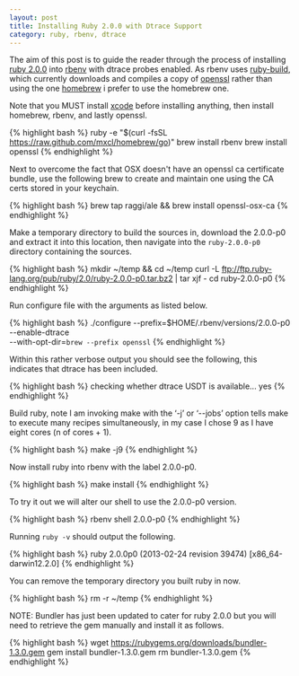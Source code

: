 ```yaml
---
layout: post
title: Installing Ruby 2.0.0 with Dtrace Support
category: ruby, rbenv, dtrace
---
```

The aim of this post is to guide the reader through the process of installing [ruby 2.0.0](http://www.ruby-lang.org/en/)
into [rbenv](https://github.com/sstephenson/rbenv) with dtrace probes enabled. As rbenv uses [ruby-build](https://github.com/sstephenson/ruby-build),
which currently downloads and compiles a copy of [openssl](http://www.openssl.org/) rather than using the one
[homebrew](http://mxcl.github.com/homebrew/) i prefer to use the homebrew one.

Note that you MUST install [xcode](https://developer.apple.com/xcode/) before installing anything, then install homebrew,
rbenv, and lastly openssl.

{% highlight bash %}
ruby -e "$(curl -fsSL https://raw.github.com/mxcl/homebrew/go)"
brew install rbenv
brew install openssl
{% endhighlight %}

Next to overcome the fact that OSX doesn't have an openssl ca certificate bundle, use the following brew to create and
maintain one using the CA certs stored in your keychain.

{% highlight bash %}
brew tap raggi/ale && brew install openssl-osx-ca
{% endhighlight %}

Make a temporary directory to build the sources in, download the 2.0.0-p0 and extract it into this location, then
navigate into the `ruby-2.0.0-p0` directory containing the sources.

{% highlight bash %}
mkdir ~/temp && cd ~/temp
curl -L ftp://ftp.ruby-lang.org/pub/ruby/2.0/ruby-2.0.0-p0.tar.bz2 | tar xjf -
cd ruby-2.0.0-p0
{% endhighlight %}

Run configure file with the arguments as listed below.

{% highlight bash %}
./configure --prefix=$HOME/.rbenv/versions/2.0.0-p0 --enable-dtrace \
--with-opt-dir=`brew --prefix openssl`
{% endhighlight %}

Within this rather verbose output you should see the following, this indicates that dtrace has been included.

{% highlight bash %}
checking whether dtrace USDT is available... yes
{% endhighlight %}

Build ruby, note I am invoking make with the ‘-j’ or ‘--jobs’ option tells make to execute many recipes simultaneously,
in my case I chose 9 as I have eight cores (n of cores + 1).

{% highlight bash %}
make -j9
{% endhighlight %}

Now install ruby into rbenv with the label 2.0.0-p0.

{% highlight bash %}
make install
{% endhighlight %}

To try it out we will alter our shell to use the 2.0.0-p0 version.

{% highlight bash %}
rbenv shell 2.0.0-p0
{% endhighlight %}

Running `ruby -v` should output the following.

{% highlight bash %}
ruby 2.0.0p0 (2013-02-24 revision 39474) [x86_64-darwin12.2.0]
{% endhighlight %}

You can remove the temporary directory you built ruby in now.

{% highlight bash %}
rm -r ~/temp
{% endhighlight %}

NOTE: Bundler has just been updated to cater for ruby 2.0.0 but you will need to retrieve the gem manually and install it as follows.

{% highlight bash %}
wget https://rubygems.org/downloads/bundler-1.3.0.gem
gem install bundler-1.3.0.gem
rm bundler-1.3.0.gem
{% endhighlight %}


